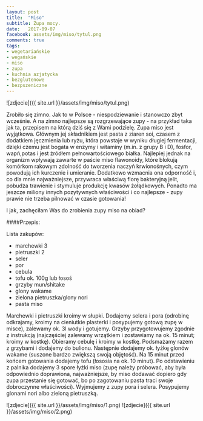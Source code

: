 ```yaml
---
layout: post
title:  "Miso"
subtitle: Zupa mocy.
date:   2017-09-07
facebook: assets/img/miso/tytul.png
comments: true
tags:
- wegetariańskie
- wegańskie
- miso
- zupa
- kuchnia azjatycka
- bezglutenowe
- bezpszeniczne
---
```


![zdjecie]({{ site.url }}/assets/img/miso/tytul.png)

Zrobiło się zimno. Jak to w Polsce - niespodziewanie i stanowczo zbyt wcześnie. A na zimno najlepsze są rozgrzewające zupy - na przykład taka jak ta, przepisem na którą dziś się z Wami podzielę. 
Zupa miso jest wyjątkowa. Głównym jej składnikiem jest pasta z ziaren soi, czasem z dodatkiem jęczmienia lub ryżu, która powstaje w wyniku długiej fermentacji, dzięki czemu jest bogata w enzymy i witaminy (m.in. z grupy B i D), fosfor, wapń,potas i jest źródłem pełnowartościowego białka. Najlepiej jednak na organizm wpływają zawarte w paście miso flawonoidy, które blokują komórkom rakowym zdolność do tworzenia naczyń krwionośnych, czym powodują ich kurczenie i umieranie. Dodatkowo wzmacnia ona odporność i, co dla mnie najważniejsze, przywraca właściwą florę bakteryjną jelit, pobudza trawienie i stymuluje produkcję kwasów żołądkowych. Ponadto ma jeszcze miliony innych pozytywnych właściwości i co najlepsze - zupy prawie nie trzeba pilnować w czasie gotowania!

I jak, zachęciłam Was do zrobienia zupy miso na obiad?

####Przepis:

Lista zakupów:

* marchewki 3
* pietruszki 2
* seler
* por
* cebula
* tofu ok. 100g lub łosoś 
* grzyby mun/shitake
* glony wakame
* zielona pietruszka/glony nori
* pasta miso

Marchewki i pietruszki kroimy w słupki. Dodajemy selera i pora (odrobinę odkrajamy, kroimy na cieniutkie plasterki i posypujemy gotową zupę w misce), zalewamy ok. 3l wody i gotujemy. Grzyby przygotowujemy zgodnie z instrukcją (najczęściej zalewamy wrzątkiem i zostawiamy na ok. 15 minut; kroimy w kostkę). Obieramy cebulę i kroimy w kostkę. Podsmażamy razem z grzybami i dodajemy do bulionu. Następnie dodajemy ok. łyżkę glonów wakame (suszone bardzo zwiększą swoją objętość). Na 15 minut przed końcem gotowania dodajemy tofu (łososia na ok. 10 minut). Po odstawieniu z palnika dodajemy 3 spore łyżki miso (zupę należy próbować, aby była odpowiednio doprawiona, najważniejsze, by miso dodawać dopiero gdy zupa przestanie się gotować, bo po zagotowaniu pasta traci swoje dobroczynne właściwości). Wyjmujemy z zupy pora i selera. Posypujemy glonami nori albo zieloną pietruszką.

![zdjecie]({{ site.url }}/assets/img/miso/1.png)
![zdjecie]({{ site.url }}/assets/img/miso/2.png)